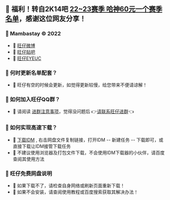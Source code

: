 ##  🎉 福利！转自2K14吧 [22~23赛季 哈神60元一个赛季名单](https://tieba.baidu.com/p/8016115050)，感谢这位网友分享！

###  🏀 Mambastay © 2022
- 🎈 [旺仔微博](https://weibo.com/u/7523590830)
- 🎈 [旺仔贴吧](https://tieba.baidu.com/f?fr=home&kw=2k14)
- 🎈 [旺仔EYEUC](https://bbs.eyeuc.com/down/user/旺仔) 

### 🏀 何时更新名单配套？
- 🎈 旺仔有空的时候会更新，如觉得更新较慢，给您带来不便请谅解！

### 🏀 如何加入旺仔QQ群？
- 🎈 请阅读 [进群注意事项](https://aliyundrive.com/s/Q2ipq2RNBhH)，觉得没问题后 👉[请联系旺仔进群](http://wpa.qq.com/msgrd?v=3&uin=3262517128&site=qq&menu=yes)👈

### 🏀 如何实现高速下载？
- 🎈 [下载IDM](https://aliyundrive.com/s/6UFKShKmQy5) , 右击网盘文件复制链接，打开IDM -- 新建任务 -- 下载即可，或直接下载让IDM接管下载任务
- 🎈  不建议使用浏览器及打包文件下载，不会使用IDM下载器的小伙伴，请百度查阅其使用方法

### 🏀 旺仔免费网盘说明
- 🎈 如果下载不了，请检查自身网络或刷新页面重新下载！
- 🎈 如果不会安装，请查阅使用教程或百度搜索获取其解决办法！
